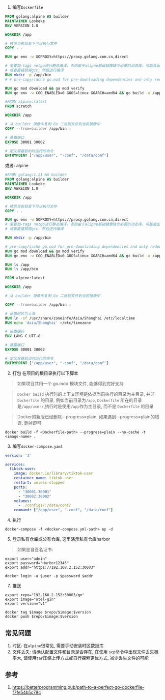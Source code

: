 
1. 编写`Dockerfile`
```Dockerfile
FROM golang:alpine AS builder
MAINTAINER Lookeke
ENV VERSION 1.0

WORKDIR /app

# 拷贝当前目录下可以执行文件
COPY . .

RUN go env -w GOPROXY=https://proxy.golang.com.cn,direct

# 里要加-tags netgo进行静态编译，否则由于alipne基础镜像缺少必要的动态库，可能会出现类似“no such file or directory"的报错
# 或者直接禁用gcc，然后进行编译
RUN mkdir -p /app/bin
# # pre-copy/cache go.mod for pre-downloading dependencies and only redownloading them in subsequent builds if they change

RUN go mod download && go mod verify
RUN go env -w CGO_ENABLED=0 GOOS=linux GOARCH=amd64 && go build -o /app/bin/ ./...

#FROM alpine:latest
FROM scratch

WORKDIR /app

# 从 builder 镜像中复制 Go 二进制文件到当前镜像中
COPY --from=builder /app/bin .

# 暴露端口
EXPOSE 30001 30002

# 定义容器启动时运行的命令
ENTRYPOINT ["/app/user", "-conf", "/data/conf"]
```

或者: alpine
```Dockerfile
#FROM golang:1.21 AS builder
FROM golang:alpine AS builder
MAINTAINER Lookeke
ENV VERSION 1.0

WORKDIR /app

# 拷贝当前目录下可以执行文件
COPY . .

RUN go env -w GOPROXY=https://proxy.golang.com.cn,direct
# 里要加-tags netgo进行静态编译，否则由于alipne基础镜像缺少必要的动态库，可能会出现类似“no such file or directory"的报错
# 或者直接禁用gcc，然后进行编译

RUN mkdir -p /app/bin

# pre-copy/cache go.mod for pre-downloading dependencies and only redownloading them in subsequent builds if they change
RUN go mod download && go mod verify
RUN go env -w CGO_ENABLED=0 GOOS=linux GOARCH=amd64 && go build -o /app/bin/ ./...

RUN ls /app
RUN ls /app/bin

FROM alpine:latest

WORKDIR /app

# 从 builder 镜像中复制 Go 二进制文件到当前镜像中

COPY --from=builder /app/bin .

# 设置时区为上海
RUN ln -sf /usr/share/zoneinfo/Asia/Shanghai /etc/localtime
RUN echo 'Asia/Shanghai' >/etc/timezone

# 设置编码
ENV LANG C.UTF-8

# 暴露端口
EXPOSE 30001 30002

# 定义容器启动时运行的命令
ENTRYPOINT ["/app/user", "-conf", "/data/conf"]

```

2. 打包
在项目的根目录执行以下脚本

>  如果项目共用一个 go.mod 模块文件, 能够得到完好支持

>  `Docker build` 执行时的上下文环境是依据当前执行的目录为主目录, 并非 `Dockerfile` 的目录, 例如当前目录为`/app`,  `Dockerfile` 所在的目录是`/app/user/`,执行时是使用`/app`作为主目录, 而不是 `Dockerfile` 的目录


> Docker的新版已经删除--progress=plain, 如果遇到--progress=plain的错误, 删掉即可

```shell
docker build -f <Dockerfile-path> --progress=plain --no-cache -t <image-name> .
```

3. 编写`docker-compose.yaml`
```yaml
version: '3'

services:
  tiktok-user:
    image: docker.io/library/tiktok-user
    container_name: tiktok-user
    restart: unless-stopped
    ports:
      - "30001:30001"
      - "30002:30002"
    volumes:
      - ./configs/:/data/conf/
    command: ["/app/user", "-conf", "/data/conf"]

```

4. 执行
```shell
docker-compose -f <docker-compose.yml-path> up -d
```

5. 登录私有仓库或公有仓库, 这里演示私有仓库harbor

> 如果是自签名证书:
> 

```shell
export user="admin"
export password="Harbor12345"
export addr="https://192.168.2.152:30003"

docker login -u $user -p $password $addr
```



7. 推送
```shell
export repo="192.168.2.152:30003/go"
export image="otel-gin"
export version="v1"

docker tag $image $repo/$image:$version
docker push $repo/$image:$version
```
## 常见问题
1. 时区: 在`alpine`很常见, 需要手动安装时区数据库
2. 文件丢失: 请确认配置文件和目录是否存在, 在使用 `scp`命令中出现文件丢失概率大, 请使用`tar`压缩上传方式或自行探索更优方式, 减少丢失文件的可能
## 参考
1. https://betterprogramming.pub/path-to-a-perfect-go-dockerfile-f7fe54b5c78c